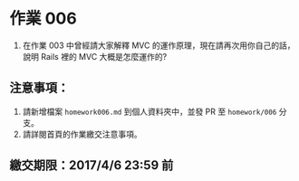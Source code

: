 # 作業 006

1. 在作業 003 中曾經請大家解釋 MVC 的運作原理，現在請再次用你自己的話，說明 Rails 裡的 MVC 大概是怎麼運作的?

## 注意事項：

1. 請新增檔案 `homework006.md` 到個人資料夾中，並發 PR 至 `homework/006` 分支。
2. 請詳閱首頁的作業繳交注意事項。

## 繳交期限：2017/4/6 23:59 前

